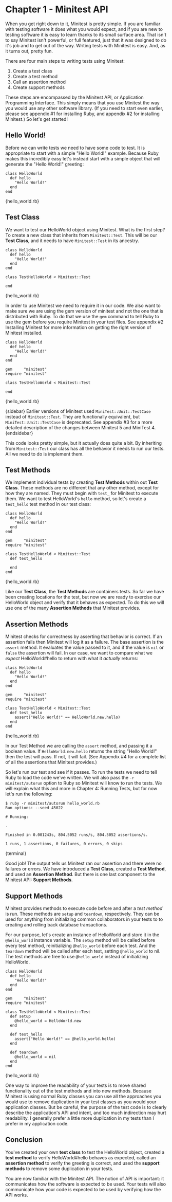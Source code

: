 Chapter 1 - Minitest API
========================

When you get right down to it, Minitest is pretty simple. If you are familiar with testing software it does what you would expect, and if you are new to testing software it is easy to learn thanks to its small surface area. That isn't to say Minitest isn't powerful, or full featured, just that it was designed to do it's job and to get out of the way. Writing tests with Minitest is easy. And, as it turns out, pretty fun.

There are four main steps to writing tests using Minitest:

1) Create a test class
2) Create a test method
3) Call an assertion method
4) Create support methods

These steps are encompassed by the Minitest API, or Application Programming Interface. This simply means that you use Minitest the way you would use any other software library. (If you need to start even earlier, please see appendix #1 for installing Ruby, and appendix #2 for installing Minitest.) So let's get started!

Hello World!
------------

Before we can write tests we need to have some code to test. It is appropriate to start with a simple "Hello World!" example. Because Ruby makes this incredibly easy let's instead start with a simple object that will generate the "Hello World!" greeting:

    class HelloWorld
      def hello
        "Hello World!"
      end
    end
{hello_world.rb}

Test Class
----------

We want to test our HelloWorld object using Minitest. What is the first step? To create a new class that inherits from `Minitest::Test`. This will be our **Test Class**, and it needs to have `Minitest::Test` in its ancestry.

    class HelloWorld
      def hello
        "Hello World!"
      end
    end

    class TestHelloWorld < Minitest::Test
    
    end
{hello_world.rb}

In order to use Minitest we need to require it in our code. We also want to make sure we are using the gem version of minitest and not the one that is distributed with Ruby. To do that we use the `gem` command to tell Ruby to use the gem before you require Minitest in your test files. See appendix #2 Installing Minitest for more information on getting the right version of Minitest installed.

    class HelloWorld
      def hello
        "Hello World!"
      end
    end

    gem     "minitest"
    require "minitest"

    class TestHelloWorld < Minitest::Test
    
    end
{hello_world.rb}

{sidebar}
Earlier versions of Minitest used `MiniTest::Unit::TestCase` instead of `Minitest::Test`. They are functionally equivalent, but `MiniTest::Unit::TestCase` is deprecated. See appendix #3 for a more detailed description of the changes between Minitest 5 and MiniTest 4.
{endsidebar}

This code looks pretty simple, but it actually does quite a bit. By inheriting from `Minitest::Test` our class has all the behavior it needs to run our tests. All we need to do is implement them.

Test Methods
------------

We implement individual tests by creating **Test Methods** within out **Test Class**. These methods are no different that any other method, except for how they are named. They must begin with `test_` for Minitest to execute them. We want to test HelloWorld's `hello` method, so let's create a `test_hello` test method in our test class:

    class HelloWorld
      def hello
        "Hello World!"
      end
    end

    gem     "minitest"
    require "minitest"

    class TestHelloWorld < Minitest::Test
      def test_hello

      end
    end
{hello_world.rb}

Like our **Test Class**, the **Test Methods** are containers tests. So far we have been creating locations for the test, but now we are ready to exercise our HelloWorld object and verify that it behaves as expected. To do this we will use one of the many **Assertion Methods** that Minitest provides.

Assertion Methods
-----------------

Minitest checks for correctness by asserting that behavior is correct. If an assertion fails then Minitest will log it as a failure. The base assertion is the `assert` method. It evaluates the value passed to it, and if the value is `nil` or `false` the assertion will fail. In our case, we want to compare what we _expect_ HelloWorld#hello to return with what it _actually_ returns:

    class HelloWorld
      def hello
        "Hello World!"
      end
    end

    gem     "minitest"
    require "minitest"

    class TestHelloWorld < Minitest::Test
      def test_hello
        assert("Hello World!" == HelloWorld.new.hello)
      end
    end
{hello_world.rb}

In our Test Method we are calling the `assert` method, and passing it a boolean value. If `HelloWorld.new.hello` returns the string "Hello World!" then the test will pass. If not, it will fail. (See Appendix #4 for a complete list of all the assertions that Minitest provides.)

So let's run our test and see if it passes. To run the tests we need to tell Ruby to load the code we've written. We will also pass the `-r minitest/autorun` option to Ruby so Minitest will know to run the tests. We will explain what this and more in Chapter 4: Running Tests, but for now let's run the following:

    $ ruby -r minitest/autorun hello_world.rb
    Run options: --seed 45022

    # Running:

    .

    Finished in 0.001243s, 804.5052 runs/s, 804.5052 assertions/s.

    1 runs, 1 assertions, 0 failures, 0 errors, 0 skips
{terminal}

Good job! The output tells us Minitest ran our assertion and there were no failures or errors. We have introduced a **Test Class**, created a **Test Method**, and used an **Assertion Method**. But there is one last component to the Minitest API: **Support Methods**.

Support Methods
---------------

Minitest provides methods to execute code before and after a *test method* is run. These methods are `setup` and `teardown`, respectively. They can be used for anything from initializing common collaborators in your tests to to creating and rolling back database transactions.

For our purpose, let's create an instance of HelloWorld and store it in the `@hello_world` instance variable. The `setup` method will be called before every test method, reinitializing `@hello_world` before each test. And the `teardown` method will be called after each test, setting `@hello_world` to nil. The test methods are free to use `@hello_world` instead of initializing HelloWorld.

    class HelloWorld
      def hello
        "Hello World!"
      end
    end

    gem     "minitest"
    require "minitest"

    class TestHelloWorld < Minitest::Test
      def setup
        @hello_world = HelloWorld.new
      end

      def test_hello
        assert("Hello World!" == @hello_world.hello)
      end

      def teardown
        @hello_world = nil
      end
    end
{hello_world.rb}

One way to improve the readability of your tests is to move shared functionality out of the test methods and into new methods. Because Minitest is using normal Ruby classes you can use all the approaches you would use to remove duplication in your test classes as you would your application classes. But be careful, the purpose of the test code is to clearly describe the application's API and intent, and too much indirection may hurt readability. I generally prefer a little more duplication in my tests than I prefer in my application code.

Conclusion
----------

You've created your own **test class** to test the HelloWorld object, created a **test method** to verify HelloWorld#hello behaves as expected, called an **assertion method** to verify the greeting is correct, and used the **support methods** to remove some duplication in your tests.

You are now familiar with the Minitest API. The notion of API is important: it communicates how the software is expected to be used. Your tests will also communicate how your code is expected to be used by verifying how the API works.
